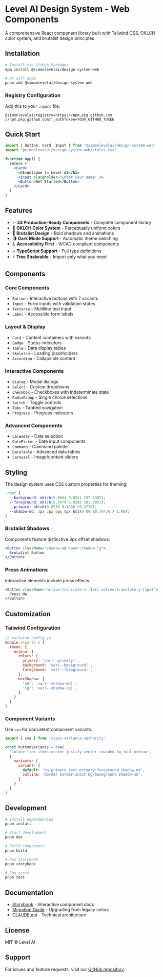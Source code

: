 # Level AI Design System - Web Components

A comprehensive React component library built with Tailwind CSS, OKLCH color system, and brutalist design principles.

## Installation

```bash
# Install via GitHub Packages
npm install @simonlevelai/design-system-web

# Or with pnpm
pnpm add @simonlevelai/design-system-web
```

### Registry Configuration

Add this to your `.npmrc` file:

```
@simonlevelai:registry=https://npm.pkg.github.com
//npm.pkg.github.com/:_authToken=YOUR_GITHUB_TOKEN
```

## Quick Start

```jsx
import { Button, Card, Input } from '@simonlevelai/design-system-web'
import '@simonlevelai/design-system-web/styles.css'

function App() {
  return (
    <Card>
      <h1>Welcome to Level AI</h1>
      <Input placeholder="Enter your name" />
      <Button>Get Started</Button>
    </Card>
  )
}
```

## Features

- ✨ **33 Production-Ready Components** - Complete component library
- 🎨 **OKLCH Color System** - Perceptually uniform colors
- 🎯 **Brutalist Design** - Bold shadows and animations
- 🌗 **Dark Mode Support** - Automatic theme switching
- ♿ **Accessibility First** - WCAG compliant components
- 🔥 **TypeScript Support** - Full type definitions
- ⚡ **Tree Shakeable** - Import only what you need

## Components

### Core Components
- `Button` - Interactive buttons with 7 variants
- `Input` - Form inputs with validation states
- `Textarea` - Multiline text input
- `Label` - Accessible form labels

### Layout & Display
- `Card` - Content containers with variants
- `Badge` - Status indicators
- `Table` - Data display tables
- `Skeleton` - Loading placeholders
- `Accordion` - Collapsible content

### Interactive Components
- `Dialog` - Modal dialogs
- `Select` - Custom dropdowns
- `Checkbox` - Checkboxes with indeterminate state
- `RadioGroup` - Single choice selections
- `Switch` - Toggle controls
- `Tabs` - Tabbed navigation
- `Progress` - Progress indicators

### Advanced Components
- `Calendar` - Date selection
- `DatePicker` - Date input components
- `Command` - Command palette
- `DataTable` - Advanced data tables
- `Carousel` - Image/content sliders

## Styling

The design system uses CSS custom properties for theming:

```css
:root {
  --background: oklch(0.9664 0.0011 197.1385);
  --foreground: oklch(0.3479 0.0286 181.9951);
  --primary: oklch(0.8918 0.1838 96.9730);
  --shadow-md: 3px 3px 0px 0px hsl(0 0% 80.7843% / 1.00);
}
```

### Brutalist Shadows

Components feature distinctive 3px offset shadows:

```jsx
<Button className="shadow-md hover:shadow-lg">
  Brutalist Button
</Button>
```

### Press Animations

Interactive elements include press effects:

```jsx
<Button className="active:translate-x-[1px] active:translate-y-[1px]">
  Press Me
</Button>
```

## Customization

### Tailwind Configuration

```js
// tailwind.config.js
module.exports = {
  theme: {
    extend: {
      colors: {
        primary: 'var(--primary)',
        background: 'var(--background)',
        foreground: 'var(--foreground)',
      },
      boxShadow: {
        'md': 'var(--shadow-md)',
        'lg': 'var(--shadow-lg)',
      }
    }
  }
}
```

### Component Variants

Use `cva` for consistent component variants:

```jsx
import { cva } from 'class-variance-authority'

const buttonVariants = cva(
  'inline-flex items-center justify-center rounded-lg font-medium',
  {
    variants: {
      variant: {
        default: 'bg-primary text-primary-foreground shadow-md',
        outline: 'border border-input bg-background shadow-sm',
      }
    }
  }
)
```

## Development

```bash
# Install dependencies
pnpm install

# Start development
pnpm dev

# Build components
pnpm build

# Run Storybook
pnpm storybook

# Run tests
pnpm test
```

## Documentation

- [Storybook](https://ui-storybook.wearelevel.ai) - Interactive component docs
- [Migration Guide](../../docs/MIGRATION_GUIDE.md) - Upgrading from legacy colors
- [CLAUDE.md](../../CLAUDE.md) - Technical architecture

## License

MIT © Level AI

## Support

For issues and feature requests, visit our [GitHub repository](https://github.com/wearelevelai/ui.wearelevel.ai).